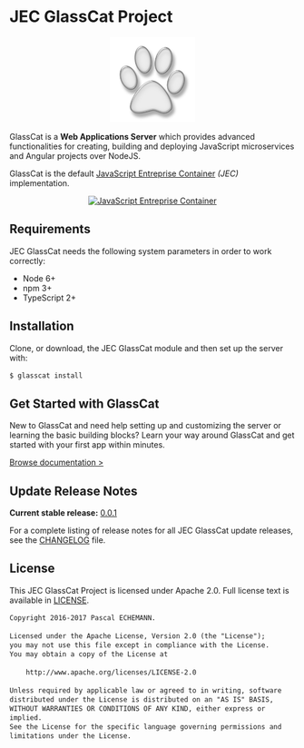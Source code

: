 # JEC GlassCat Project

<p align="center">
  <img src="./assets/glasscat.png" alt="GlassCat Application Server" width="150"/>
</p>

GlassCat is a **Web Applications Server** which provides advanced functionalities for creating, building and deploying JavaScript microservices and Angular projects over NodeJS.

GlassCat is the default [JavaScript Entreprise Container](https://github.com/pechemann/JEC) _(JEC)_ implementation.


<p align="center">
    <a href="https://github.com/pechemann/JEC" title="JavaScript Entreprise Container">
    <img src="https://raw.githubusercontent.com/pechemann/JEC/master/assets/jec-logos/jec-logo.png" alt="JavaScript Entreprise Container" width="500"/>
    </a>
</p>

## Requirements

JEC GlassCat needs the following system parameters in order to work correctly:

- Node 6+
- npm 3+
- TypeScript 2+

## Installation

Clone, or download, the JEC GlassCat module and then set up the server with:

```bash
$ glasscat install
```

## Get Started with GlassCat

New to GlassCat and need help setting up and customizing the server or learning the basic building blocks? Learn your way around GlassCat and get started with your first app within minutes.

[Browse documentation >](https://github.com/pechemann/jec-glasscat/wiki)

## Update Release Notes

**Current stable release:** [0.0.1](CHANGELOG.md#jec-glasscat-0.0.1)
 
For a complete listing of release notes for all JEC GlassCat update releases, see the [CHANGELOG](CHANGELOG.md) file. 

## License
This JEC GlassCat Project is licensed under Apache 2.0. Full license text is available in [LICENSE](LICENSE).

```
Copyright 2016-2017 Pascal ECHEMANN.

Licensed under the Apache License, Version 2.0 (the "License");
you may not use this file except in compliance with the License.
You may obtain a copy of the License at

    http://www.apache.org/licenses/LICENSE-2.0

Unless required by applicable law or agreed to in writing, software
distributed under the License is distributed on an "AS IS" BASIS,
WITHOUT WARRANTIES OR CONDITIONS OF ANY KIND, either express or implied.
See the License for the specific language governing permissions and
limitations under the License.
```
